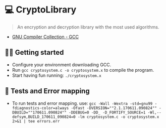 # 💻 CryptoLibrary

>An encryption and decryption library with the most used algorithms.

- [GNU Compiler Collection - GCC](https://gcc.gnu.org/install/download.html)

## 👩‍🏫 Getting started

- Configure your environment downloading GCC.
- Run `gcc cryptosystem.c -o cryptosystem.x` to compile the program.
- Start having fun running: `./cryptosystem.x`

## 🧪 Tests and Error mapping

- To run tests and error mapping. use:
`gcc -Wall -Wextra -std=gnu99 -fdiagnostics-color=always -Ofast -DVERSION=""2.1.170611.090824"" -DBUILD=""170611.090824"" -DDEBUG=0 -DD_ -D_FORTIFY_SOURCE=1 -Wl,--defsym,BUILD_170611_090824=0 -lm cryptosystem.c -o cryptosystem.x 2>&1 | tee errors.err`